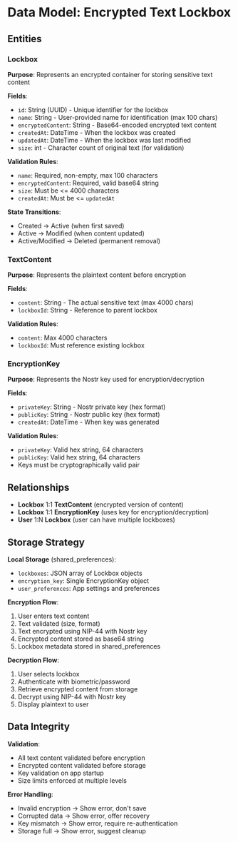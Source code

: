 # Data Model: Encrypted Text Lockbox

## Entities

### Lockbox
**Purpose**: Represents an encrypted container for storing sensitive text content

**Fields**:
- `id`: String (UUID) - Unique identifier for the lockbox
- `name`: String - User-provided name for identification (max 100 chars)
- `encryptedContent`: String - Base64-encoded encrypted text content
- `createdAt`: DateTime - When the lockbox was created
- `updatedAt`: DateTime - When the lockbox was last modified
- `size`: int - Character count of original text (for validation)

**Validation Rules**:
- `name`: Required, non-empty, max 100 characters
- `encryptedContent`: Required, valid base64 string
- `size`: Must be <= 4000 characters
- `createdAt`: Must be <= `updatedAt`

**State Transitions**:
- Created → Active (when first saved)
- Active → Modified (when content updated)
- Active/Modified → Deleted (permanent removal)

### TextContent
**Purpose**: Represents the plaintext content before encryption

**Fields**:
- `content`: String - The actual sensitive text (max 4000 chars)
- `lockboxId`: String - Reference to parent lockbox

**Validation Rules**:
- `content`: Max 4000 characters
- `lockboxId`: Must reference existing lockbox

### EncryptionKey
**Purpose**: Represents the Nostr key used for encryption/decryption

**Fields**:
- `privateKey`: String - Nostr private key (hex format)
- `publicKey`: String - Nostr public key (hex format)
- `createdAt`: DateTime - When key was generated

**Validation Rules**:
- `privateKey`: Valid hex string, 64 characters
- `publicKey`: Valid hex string, 64 characters
- Keys must be cryptographically valid pair

## Relationships

- **Lockbox** 1:1 **TextContent** (encrypted version of content)
- **Lockbox** 1:1 **EncryptionKey** (uses key for encryption/decryption)
- **User** 1:N **Lockbox** (user can have multiple lockboxes)

## Storage Strategy

**Local Storage** (shared_preferences):
- `lockboxes`: JSON array of Lockbox objects
- `encryption_key`: Single EncryptionKey object
- `user_preferences`: App settings and preferences

**Encryption Flow**:
1. User enters text content
2. Text validated (size, format)
3. Text encrypted using NIP-44 with Nostr key
4. Encrypted content stored as base64 string
5. Lockbox metadata stored in shared_preferences

**Decryption Flow**:
1. User selects lockbox
2. Authenticate with biometric/password
3. Retrieve encrypted content from storage
4. Decrypt using NIP-44 with Nostr key
5. Display plaintext to user

## Data Integrity

**Validation**:
- All text content validated before encryption
- Encrypted content validated before storage
- Key validation on app startup
- Size limits enforced at multiple levels

**Error Handling**:
- Invalid encryption → Show error, don't save
- Corrupted data → Show error, offer recovery
- Key mismatch → Show error, require re-authentication
- Storage full → Show error, suggest cleanup
